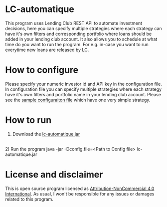 LC-automatique
==============

This program uses Lending Club REST API to automate investment decisions, here you can specify multiple strategies where each strategy can have it's own filters and corresponding portfolio where loans should be added in your lending club account. It also allows you to schedule at what time do you want to run the program. For e.g. in-case you want to run everytime new loans are released by LC.


How to configure 
==============
Please specify your numeric investor id and API key in the configuration file. In configuration file you can specify multiple strategies where each strategy have it's own filters and portfolio name in your lending club account. Please see the [sample configuraiton file](https://raw.githubusercontent.com/git-hemant/LC-automatique/master/examples/simple/simple.txt) which have one very simple strategy.


How to run 
==============
1) Download the [lc-automatique.jar](https://github.com/git-hemant/LC-automatique/blob/master/distrib/LC-automatique.jar?raw=true)
<br>
2) Run the program java -jar -Dconfig.file=&lt;Path to Config file&gt; lc-automatique.jar 

License and disclaimer
==============
This is open source program licensed as [Attribution-NonCommercial 4.0 International](https://creativecommons.org/licenses/by-nc/4.0/). As usual, I won't be responsible for any issues or damages related to this program.

